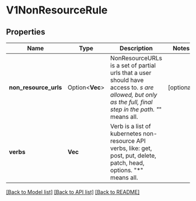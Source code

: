 # V1NonResourceRule

## Properties

Name | Type | Description | Notes
------------ | ------------- | ------------- | -------------
**non_resource_urls** | Option<**Vec<String>**> | NonResourceURLs is a set of partial urls that a user should have access to.  *s are allowed, but only as the full, final step in the path.  \"*\" means all. | [optional]
**verbs** | **Vec<String>** | Verb is a list of kubernetes non-resource API verbs, like: get, post, put, delete, patch, head, options.  \"*\" means all. | 

[[Back to Model list]](../README.md#documentation-for-models) [[Back to API list]](../README.md#documentation-for-api-endpoints) [[Back to README]](../README.md)


